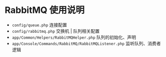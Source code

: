# RabbitMQ 使用说明
- `config/queue.php` 连接配置
- `config/rabbitmq.php` 交换机 | 队列相关配置
- `app/Common/Helpers/RabbitMQHelper.php` 队列的初始化、声明
- `app/Console/Commands/RabbitMQ/RabbitMQListener.php` 监听队列、消费者逻辑
